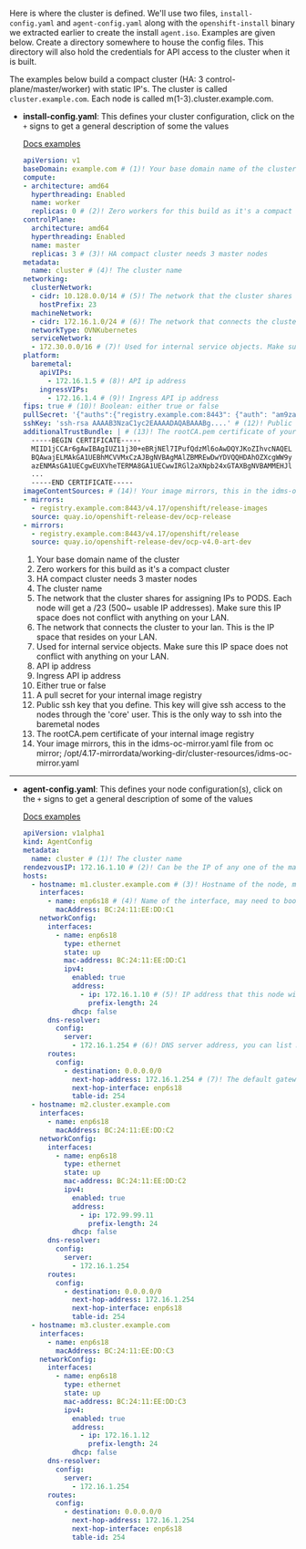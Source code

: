 Here is where the cluster is defined. We'll use two files, `install-config.yaml` and `agent-config.yaml` along with the `openshift-install` binary we extracted earlier to create the install `agent.iso`. Examples are given below. Create a directory somewhere to house the config files. This directory will also hold the credentials for API access to the cluster when it is built.

The examples below build a compact cluster (HA: 3 control-plane/master/worker) with static IP's. The cluster is called `cluster.example.com`. Each node is called m(1-3).cluster.example.com. 

- **install-config.yaml**: This defines your cluster configuration, click on the `+` signs to get a general description of some the values
  
  [Docs examples]()
  
  ```yaml title="install-config.yaml"
  apiVersion: v1
  baseDomain: example.com # (1)! Your base domain name of the cluster
  compute:
  - architecture: amd64
    hyperthreading: Enabled
    name: worker
    replicas: 0 # (2)! Zero workers for this build as it's a compact cluster
  controlPlane:
    architecture: amd64
    hyperthreading: Enabled
    name: master
    replicas: 3 # (3)! HA compact cluster needs 3 master nodes
  metadata:
    name: cluster # (4)! The cluster name
  networking:
    clusterNetwork:
    - cidr: 10.128.0.0/14 # (5)! The network that the cluster shares for assigning IPs to PODS. Each node will get a /23 (500~ usable IP addresses). Make sure this IP space does not conflict with anything on your LAN.
      hostPrefix: 23
    machineNetwork:
    - cidr: 172.16.1.0/24 # (6)! The network that connects the cluster to your lan. This is the IP space that resides on your LAN.
    networkType: OVNKubernetes
    serviceNetwork:
    - 172.30.0.0/16 # (7)! Used for internal service objects. Make sure this IP space does not conflict with anything on your LAN.
  platform:
    baremetal:
      apiVIPs:
        - 172.16.1.5 # (8)! API ip address
      ingressVIPs:
        - 172.16.1.4 # (9)! Ingress API ip address
  fips: true # (10)! Boolean: either true or false
  pullSecret: '{"auths":{"registry.example.com:8443": {"auth": "am9zaDpLSW....","email": ""}}}' # (11)! A pull secret for your internal image registry
  sshKey: 'ssh-rsa AAAAB3NzaC1yc2EAAAADAQABAAABg....' # (12)! Public ssh key that you define. This key will give ssh access to the nodes through the 'core' user. This is the only way to ssh into the baremetal nodes
  additionalTrustBundle: | # (13)! The rootCA.pem certificate of your internal image registry
    -----BEGIN CERTIFICATE-----
    MIID1jCCAr6gAwIBAgIUZ11j30+eBRjNEl7IPufQdzMl6oAwDQYJKoZIhvcNAQEL
    BQAwajELMAkGA1UEBhMCVVMxCzAJBgNVBAgMAlZBMREwDwYDVQQHDAhOZXcgWW9y
    azENMAsGA1UECgwEUXVheTERMA8GA1UECwwIRGl2aXNpb24xGTAXBgNVBAMMEHJl
    ...
    -----END CERTIFICATE----- 
  imageContentSources: # (14)! Your image mirrors, this in the idms-oc-mirror.yaml file from oc mirror; /opt/4.17-mirrordata/working-dir/cluster-resources/idms-oc-mirror.yaml 
  - mirrors:
    - registry.example.com:8443/v4.17/openshift/release-images
    source: quay.io/openshift-release-dev/ocp-release
  - mirrors:
    - registry.example.com:8443/v4.17/openshift/release
    source: quay.io/openshift-release-dev/ocp-v4.0-art-dev
  ```

  1. Your base domain name of the cluster
  1. Zero workers for this build as it's a compact cluster
  1. HA compact cluster needs 3 master nodes
  1. The cluster name
  1. The network that the cluster shares for assigning IPs to PODS. Each node will get a /23 (500~ usable IP addresses). Make sure this IP space does not conflict with anything on your LAN.
  1. The network that connects the cluster to your lan. This is the IP space that resides on your LAN.
  1. Used for internal service objects. Make sure this IP space does not conflict with anything on your LAN.
  1. API ip address
  1. Ingress API ip address
  1. Either true or false
  1. A pull secret for your internal image registry
  1. Public ssh key that you define. This key will give ssh access to the nodes through the 'core' user. This is the only way to ssh into the baremetal nodes
  1. The rootCA.pem certificate of your internal image registry
  1. Your image mirrors, this in the idms-oc-mirror.yaml file from oc mirror; /opt/4.17-mirrordata/working-dir/cluster-resources/idms-oc-mirror.yaml 

---
- **agent-config.yaml**: This defines your node configuration(s), click on the `+` signs to get a general description of some of the values
  
  [Docs examples]()

  ```yaml title="agent-config.yaml"
  apiVersion: v1alpha1
  kind: AgentConfig
  metadata:
    name: cluster # (1)! The cluster name
  rendezvousIP: 172.16.1.10 # (2)! Can be the IP of any one of the master nodes. This node will become bootstrap machine during install. A worker cannot be the rendezvous machine
  hosts:
    - hostname: m1.cluster.example.com # (3)! Hostname of the node, must be resolvable by dns
      interfaces:
        - name: enp6s18 # (4)! Name of the interface, may need to boot the node into linux to find this
          macAddress: BC:24:11:EE:DD:C1
      networkConfig:
        interfaces:
          - name: enp6s18
            type: ethernet
            state: up
            mac-address: BC:24:11:EE:DD:C1
            ipv4:
              enabled: true
              address:
                - ip: 172.16.1.10 # (5)! IP address that this node will get
                  prefix-length: 24
              dhcp: false
        dns-resolver:
          config:
            server:
              - 172.16.1.254 # (6)! DNS server address, you can list more than one
        routes:
          config:
            - destination: 0.0.0.0/0
              next-hop-address: 172.16.1.254 # (7)! The default gateway, or default route of your node
              next-hop-interface: enp6s18
              table-id: 254
    - hostname: m2.cluster.example.com
      interfaces:
        - name: enp6s18
          macAddress: BC:24:11:EE:DD:C2
      networkConfig:
        interfaces:
          - name: enp6s18
            type: ethernet
            state: up
            mac-address: BC:24:11:EE:DD:C2
            ipv4:
              enabled: true
              address:
                - ip: 172.99.99.11
                  prefix-length: 24
              dhcp: false
        dns-resolver:
          config:
            server:
              - 172.16.1.254
        routes:
          config:
            - destination: 0.0.0.0/0
              next-hop-address: 172.16.1.254
              next-hop-interface: enp6s18
              table-id: 254
    - hostname: m3.cluster.example.com
      interfaces:
        - name: enp6s18
          macAddress: BC:24:11:EE:DD:C3
      networkConfig:
        interfaces:
          - name: enp6s18
            type: ethernet
            state: up
            mac-address: BC:24:11:EE:DD:C3
            ipv4:
              enabled: true
              address:
                - ip: 172.16.1.12
                  prefix-length: 24
              dhcp: false
        dns-resolver:
          config:
            server:
              - 172.16.1.254
        routes:
          config:
            - destination: 0.0.0.0/0
              next-hop-address: 172.16.1.254
              next-hop-interface: enp6s18
              table-id: 254
  ```